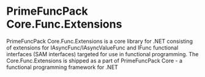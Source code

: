 # PrimeFuncPack Core.Func.Extensions

PrimeFuncPack Core.Func.Extensions is a core library for .NET consisting of extensions for IAsyncFunc/IAsyncValueFunc and IFunc functional interfaces (SAM interfaces) targeted for use in functional programming.
The Core.Func.Extensions is shipped as a part of PrimeFuncPack Core - a functional programming framework for .NET
